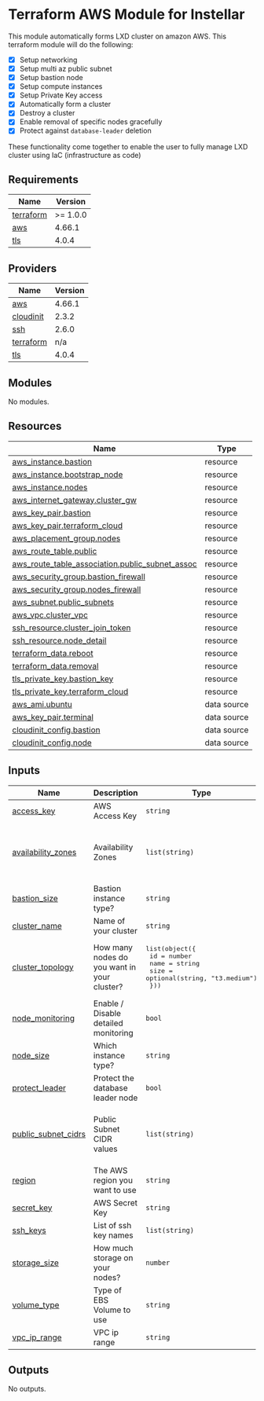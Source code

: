 # Terraform AWS Module for Instellar

This module automatically forms LXD cluster on amazon AWS. This terraform module will do the following:

- [x] Setup networking
- [x] Setup multi az public subnet
- [x] Setup bastion node
- [x] Setup compute instances
- [x] Setup Private Key access
- [x] Automatically form a cluster
- [x] Destroy a cluster
- [x] Enable removal of specific nodes gracefully
- [x] Protect against `database-leader` deletion

These functionality come together to enable the user to fully manage LXD cluster using IaC (infrastructure as code)

<!-- BEGIN_TF_DOCS -->
## Requirements

| Name | Version |
|------|---------|
| <a name="requirement_terraform"></a> [terraform](#requirement\_terraform) | >= 1.0.0 |
| <a name="requirement_aws"></a> [aws](#requirement\_aws) | 4.66.1 |
| <a name="requirement_tls"></a> [tls](#requirement\_tls) | 4.0.4 |

## Providers

| Name | Version |
|------|---------|
| <a name="provider_aws"></a> [aws](#provider\_aws) | 4.66.1 |
| <a name="provider_cloudinit"></a> [cloudinit](#provider\_cloudinit) | 2.3.2 |
| <a name="provider_ssh"></a> [ssh](#provider\_ssh) | 2.6.0 |
| <a name="provider_terraform"></a> [terraform](#provider\_terraform) | n/a |
| <a name="provider_tls"></a> [tls](#provider\_tls) | 4.0.4 |

## Modules

No modules.

## Resources

| Name | Type |
|------|------|
| [aws_instance.bastion](https://registry.terraform.io/providers/hashicorp/aws/4.66.1/docs/resources/instance) | resource |
| [aws_instance.bootstrap_node](https://registry.terraform.io/providers/hashicorp/aws/4.66.1/docs/resources/instance) | resource |
| [aws_instance.nodes](https://registry.terraform.io/providers/hashicorp/aws/4.66.1/docs/resources/instance) | resource |
| [aws_internet_gateway.cluster_gw](https://registry.terraform.io/providers/hashicorp/aws/4.66.1/docs/resources/internet_gateway) | resource |
| [aws_key_pair.bastion](https://registry.terraform.io/providers/hashicorp/aws/4.66.1/docs/resources/key_pair) | resource |
| [aws_key_pair.terraform_cloud](https://registry.terraform.io/providers/hashicorp/aws/4.66.1/docs/resources/key_pair) | resource |
| [aws_placement_group.nodes](https://registry.terraform.io/providers/hashicorp/aws/4.66.1/docs/resources/placement_group) | resource |
| [aws_route_table.public](https://registry.terraform.io/providers/hashicorp/aws/4.66.1/docs/resources/route_table) | resource |
| [aws_route_table_association.public_subnet_assoc](https://registry.terraform.io/providers/hashicorp/aws/4.66.1/docs/resources/route_table_association) | resource |
| [aws_security_group.bastion_firewall](https://registry.terraform.io/providers/hashicorp/aws/4.66.1/docs/resources/security_group) | resource |
| [aws_security_group.nodes_firewall](https://registry.terraform.io/providers/hashicorp/aws/4.66.1/docs/resources/security_group) | resource |
| [aws_subnet.public_subnets](https://registry.terraform.io/providers/hashicorp/aws/4.66.1/docs/resources/subnet) | resource |
| [aws_vpc.cluster_vpc](https://registry.terraform.io/providers/hashicorp/aws/4.66.1/docs/resources/vpc) | resource |
| [ssh_resource.cluster_join_token](https://registry.terraform.io/providers/loafoe/ssh/latest/docs/resources/resource) | resource |
| [ssh_resource.node_detail](https://registry.terraform.io/providers/loafoe/ssh/latest/docs/resources/resource) | resource |
| [terraform_data.reboot](https://registry.terraform.io/providers/hashicorp/terraform/latest/docs/resources/data) | resource |
| [terraform_data.removal](https://registry.terraform.io/providers/hashicorp/terraform/latest/docs/resources/data) | resource |
| [tls_private_key.bastion_key](https://registry.terraform.io/providers/hashicorp/tls/4.0.4/docs/resources/private_key) | resource |
| [tls_private_key.terraform_cloud](https://registry.terraform.io/providers/hashicorp/tls/4.0.4/docs/resources/private_key) | resource |
| [aws_ami.ubuntu](https://registry.terraform.io/providers/hashicorp/aws/4.66.1/docs/data-sources/ami) | data source |
| [aws_key_pair.terminal](https://registry.terraform.io/providers/hashicorp/aws/4.66.1/docs/data-sources/key_pair) | data source |
| [cloudinit_config.bastion](https://registry.terraform.io/providers/hashicorp/cloudinit/latest/docs/data-sources/config) | data source |
| [cloudinit_config.node](https://registry.terraform.io/providers/hashicorp/cloudinit/latest/docs/data-sources/config) | data source |

## Inputs

| Name | Description | Type | Default | Required |
|------|-------------|------|---------|:--------:|
| <a name="input_access_key"></a> [access\_key](#input\_access\_key) | AWS Access Key | `string` | n/a | yes |
| <a name="input_availability_zones"></a> [availability\_zones](#input\_availability\_zones) | Availability Zones | `list(string)` | <pre>[<br>  "us-west-2a",<br>  "us-west-2b",<br>  "us-west-2c"<br>]</pre> | no |
| <a name="input_bastion_size"></a> [bastion\_size](#input\_bastion\_size) | Bastion instance type? | `string` | `"t2.micro"` | no |
| <a name="input_cluster_name"></a> [cluster\_name](#input\_cluster\_name) | Name of your cluster | `string` | n/a | yes |
| <a name="input_cluster_topology"></a> [cluster\_topology](#input\_cluster\_topology) | How many nodes do you want in your cluster? | <pre>list(object({<br>    id   = number<br>    name = string<br>    size = optional(string, "t3.medium")<br>  }))</pre> | `[]` | no |
| <a name="input_node_monitoring"></a> [node\_monitoring](#input\_node\_monitoring) | Enable / Disable detailed monitoring | `bool` | `false` | no |
| <a name="input_node_size"></a> [node\_size](#input\_node\_size) | Which instance type? | `string` | `"t3.medium"` | no |
| <a name="input_protect_leader"></a> [protect\_leader](#input\_protect\_leader) | Protect the database leader node | `bool` | `true` | no |
| <a name="input_public_subnet_cidrs"></a> [public\_subnet\_cidrs](#input\_public\_subnet\_cidrs) | Public Subnet CIDR values | `list(string)` | <pre>[<br>  "10.0.1.0/24",<br>  "10.0.2.0/24",<br>  "10.0.3.0/24"<br>]</pre> | no |
| <a name="input_region"></a> [region](#input\_region) | The AWS region you want to use | `string` | `"us-west-2"` | no |
| <a name="input_secret_key"></a> [secret\_key](#input\_secret\_key) | AWS Secret Key | `string` | n/a | yes |
| <a name="input_ssh_keys"></a> [ssh\_keys](#input\_ssh\_keys) | List of ssh key names | `list(string)` | `[]` | no |
| <a name="input_storage_size"></a> [storage\_size](#input\_storage\_size) | How much storage on your nodes? | `number` | `40` | no |
| <a name="input_volume_type"></a> [volume\_type](#input\_volume\_type) | Type of EBS Volume to use | `string` | `"gp3"` | no |
| <a name="input_vpc_ip_range"></a> [vpc\_ip\_range](#input\_vpc\_ip\_range) | VPC ip range | `string` | `"10.0.0.0/16"` | no |

## Outputs

No outputs.
<!-- END_TF_DOCS -->

